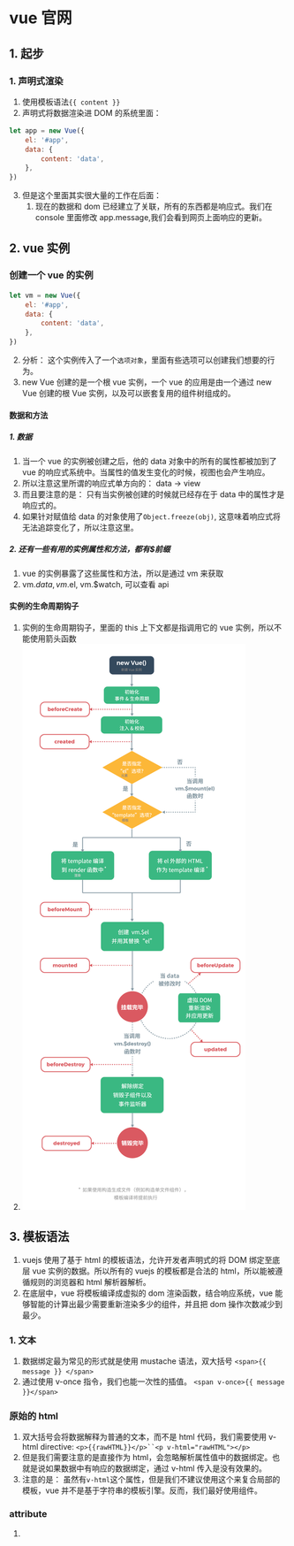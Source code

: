 # vue 官网

## 1. 起步

### 1. 声明式渲染

1. 使用模板语法`{{ content }}`
2. 声明式将数据渲染进 DOM 的系统里面：

```js
let app = new Vue({
    el: '#app',
    data: {
        content: 'data',
    },
})
```

3. 但是这个里面其实很大量的工作在后面：
    1. 现在的数据和 dom 已经建立了关联，所有的东西都是响应式。我们在 console 里面修改 app.message,我们会看到网页上面响应的更新。

## 2. vue 实例

### 创建一个 vue 的实例

```js
let vm = new Vue({
    el: '#app',
    data: {
        content: 'data',
    },
})
```

2. 分析： 这个实例传入了一个`选项对象`，里面有些选项可以创建我们想要的行为。
3. new Vue 创建的是一个根 vue 实例，一个 vue 的应用是由一个通过 new Vue 创建的根 Vue 实例，以及可以嵌套复用的组件树组成的。

#### 数据和方法

##### 1. 数据

1. 当一个 vue 的实例被创建之后，他的 data 对象中的所有的属性都被加到了 vue 的响应式系统中。当属性的值发生变化的时候，视图也会产生响应。
2. 所以注意这里所谓的响应式单方向的： data -> view
3. 而且要注意的是： 只有当实例被创建的时候就已经存在于 data 中的属性才是响应式的。
4. 如果针对赋值给 data 的对象使用了`Object.freeze(obj)`, 这意味着响应式将无法追踪变化了，所以注意这里。

##### 2. 还有一些有用的实例属性和方法，都有\$前缀

1. vue 的实例暴露了这些属性和方法，所以是通过 vm 来获取
2. vm.$data, vm.$el, vm.\$watch, 可以查看 api

#### 实例的生命周期钩子

1. 实例的生命周期钩子，里面的 this 上下文都是指调用它的 vue 实例，所以不能使用箭头函数
2. ![avatar](./lifecycle.png)

## 3. 模板语法

1. vuejs 使用了基于 html 的模板语法，允许开发者声明式的将 DOM 绑定至底层 vue 实例的数据。所以所有的 vuejs 的模板都是合法的 html，所以能被遵循规则的浏览器和 html 解析器解析。
2. 在底层中，vue 将模板编译成虚拟的 dom 渲染函数，结合响应系统，vue 能够智能的计算出最少需要重新渲染多少的组件，并且把 dom 操作次数减少到最少。

### 1. 文本

1. 数据绑定最为常见的形式就是使用 mustache 语法，双大括号
   `<span>{{ message }} </span>`
2. 通过使用 v-once 指令，我们也能一次性的插值。
   `<span v-once>{{ message }}</span>`

### 原始的 html

1. 双大括号会将数据解释为普通的文本，而不是 html 代码，我们需要使用 v-html directive:
   ` <p>{{rawHTML}}</p>``<p v-html="rawHTML"></p> `
2. 但是我们需要注意的是直接作为 html，会忽略解析属性值中的数据绑定。也就是说如果数据中有响应的数据绑定，通过 v-html 传入是没有效果的。
3. 注意的是： 虽然有`v-html`这个属性，但是我们不建议使用这个来复合局部的模板，vue 并不是基于字符串的模板引擎。反而，我们最好使用组件。

### attribute

1.
